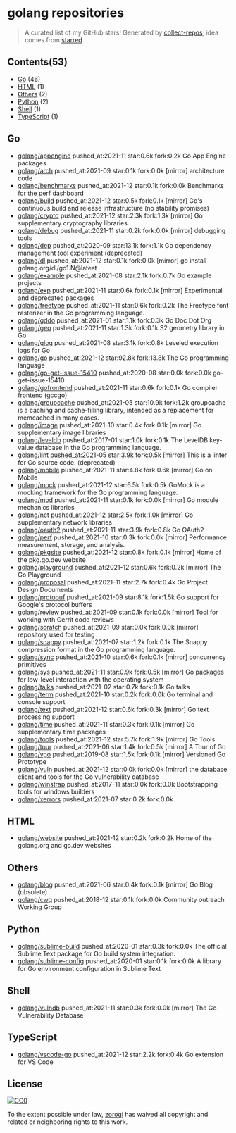 # golang repositories


> A curated list of my GitHub stars!  Generated by [collect-repos](https://github.com/zoroqi/collect-repos), idea comes from [starred](https://github.com/maguowei/starred)  


## Contents(53)

- [Go](#go) (46)
- [HTML](#html) (1)
- [Others](#others) (2)
- [Python](#python) (2)
- [Shell](#shell) (1)
- [TypeScript](#typescript) (1)

## Go

- [golang/appengine](https://github.com/golang/appengine) pushed_at:2021-11 star:0.6k fork:0.2k Go App Engine packages
- [golang/arch](https://github.com/golang/arch) pushed_at:2021-09 star:0.1k fork:0.0k [mirror] architecture code
- [golang/benchmarks](https://github.com/golang/benchmarks) pushed_at:2021-12 star:0.1k fork:0.0k Benchmarks for the perf dashboard
- [golang/build](https://github.com/golang/build) pushed_at:2021-12 star:0.5k fork:0.1k [mirror] Go's continuous build and release infrastructure (no stability promises)
- [golang/crypto](https://github.com/golang/crypto) pushed_at:2021-12 star:2.3k fork:1.3k [mirror] Go supplementary cryptography libraries
- [golang/debug](https://github.com/golang/debug) pushed_at:2021-11 star:0.2k fork:0.0k [mirror] debugging tools
- [golang/dep](https://github.com/golang/dep) pushed_at:2020-09 star:13.1k fork:1.1k Go dependency management tool experiment (deprecated)
- [golang/dl](https://github.com/golang/dl) pushed_at:2021-12 star:0.1k fork:0.0k [mirror] go install golang.org/dl/go1.N@latest
- [golang/example](https://github.com/golang/example) pushed_at:2021-08 star:2.1k fork:0.7k Go example projects
- [golang/exp](https://github.com/golang/exp) pushed_at:2021-11 star:0.6k fork:0.1k [mirror] Experimental and deprecated packages
- [golang/freetype](https://github.com/golang/freetype) pushed_at:2021-11 star:0.6k fork:0.2k The Freetype font rasterizer in the Go programming language.
- [golang/gddo](https://github.com/golang/gddo) pushed_at:2021-01 star:1.1k fork:0.3k Go Doc Dot Org
- [golang/geo](https://github.com/golang/geo) pushed_at:2021-11 star:1.3k fork:0.1k S2 geometry library in Go
- [golang/glog](https://github.com/golang/glog) pushed_at:2021-08 star:3.1k fork:0.8k Leveled execution logs for Go
- [golang/go](https://github.com/golang/go) pushed_at:2021-12 star:92.8k fork:13.8k The Go programming language
- [golang/go-get-issue-15410](https://github.com/golang/go-get-issue-15410) pushed_at:2020-08 star:0.0k fork:0.0k go-get-issue-15410
- [golang/gofrontend](https://github.com/golang/gofrontend) pushed_at:2021-11 star:0.6k fork:0.1k Go compiler frontend (gccgo)
- [golang/groupcache](https://github.com/golang/groupcache) pushed_at:2021-05 star:10.9k fork:1.2k groupcache is a caching and cache-filling library, intended as a replacement for memcached in many cases.
- [golang/image](https://github.com/golang/image) pushed_at:2021-10 star:0.4k fork:0.1k [mirror] Go supplementary image libraries
- [golang/leveldb](https://github.com/golang/leveldb) pushed_at:2017-01 star:1.0k fork:0.1k The LevelDB key-value database in the Go programming language.
- [golang/lint](https://github.com/golang/lint) pushed_at:2021-05 star:3.9k fork:0.5k [mirror] This is a linter for Go source code. (deprecated)
- [golang/mobile](https://github.com/golang/mobile) pushed_at:2021-11 star:4.8k fork:0.6k [mirror] Go on Mobile
- [golang/mock](https://github.com/golang/mock) pushed_at:2021-12 star:6.5k fork:0.5k GoMock is a mocking framework for the Go programming language.
- [golang/mod](https://github.com/golang/mod) pushed_at:2021-11 star:0.1k fork:0.0k [mirror] Go module mechanics libraries
- [golang/net](https://github.com/golang/net) pushed_at:2021-12 star:2.5k fork:1.0k [mirror] Go supplementary network libraries
- [golang/oauth2](https://github.com/golang/oauth2) pushed_at:2021-11 star:3.9k fork:0.8k Go OAuth2
- [golang/perf](https://github.com/golang/perf) pushed_at:2021-10 star:0.3k fork:0.0k [mirror] Performance measurement, storage, and analysis.
- [golang/pkgsite](https://github.com/golang/pkgsite) pushed_at:2021-12 star:0.8k fork:0.1k [mirror] Home of the pkg.go.dev website
- [golang/playground](https://github.com/golang/playground) pushed_at:2021-12 star:0.6k fork:0.2k [mirror] The Go Playground
- [golang/proposal](https://github.com/golang/proposal) pushed_at:2021-11 star:2.7k fork:0.4k Go Project Design Documents
- [golang/protobuf](https://github.com/golang/protobuf) pushed_at:2021-09 star:8.1k fork:1.5k Go support for Google's protocol buffers
- [golang/review](https://github.com/golang/review) pushed_at:2021-09 star:0.1k fork:0.0k [mirror] Tool for working with Gerrit code reviews
- [golang/scratch](https://github.com/golang/scratch) pushed_at:2021-09 star:0.0k fork:0.0k [mirror] repository used for testing
- [golang/snappy](https://github.com/golang/snappy) pushed_at:2021-07 star:1.2k fork:0.1k The Snappy compression format in the Go programming language.
- [golang/sync](https://github.com/golang/sync) pushed_at:2021-10 star:0.6k fork:0.1k [mirror] concurrency primitives
- [golang/sys](https://github.com/golang/sys) pushed_at:2021-11 star:0.9k fork:0.5k [mirror] Go packages for low-level interaction with the operating system
- [golang/talks](https://github.com/golang/talks) pushed_at:2021-02 star:0.7k fork:0.1k Go talks
- [golang/term](https://github.com/golang/term) pushed_at:2021-10 star:0.2k fork:0.0k Go terminal and console support
- [golang/text](https://github.com/golang/text) pushed_at:2021-12 star:0.6k fork:0.3k [mirror] Go text processing support
- [golang/time](https://github.com/golang/time) pushed_at:2021-11 star:0.3k fork:0.1k [mirror] Go supplementary time packages
- [golang/tools](https://github.com/golang/tools) pushed_at:2021-12 star:5.7k fork:1.9k [mirror] Go Tools
- [golang/tour](https://github.com/golang/tour) pushed_at:2021-06 star:1.4k fork:0.5k [mirror] A Tour of Go
- [golang/vgo](https://github.com/golang/vgo) pushed_at:2019-08 star:1.5k fork:0.1k [mirror] Versioned Go Prototype
- [golang/vuln](https://github.com/golang/vuln) pushed_at:2021-12 star:0.0k fork:0.0k [mirror] the database client and tools for the Go vulnerability database
- [golang/winstrap](https://github.com/golang/winstrap) pushed_at:2017-11 star:0.0k fork:0.0k Bootstrapping tools for windows builders
- [golang/xerrors](https://github.com/golang/xerrors) pushed_at:2021-07 star:0.2k fork:0.0k 

## HTML

- [golang/website](https://github.com/golang/website) pushed_at:2021-12 star:0.2k fork:0.2k Home of the golang.org and go.dev websites

## Others

- [golang/blog](https://github.com/golang/blog) pushed_at:2021-06 star:0.4k fork:0.1k [mirror] Go Blog (obsolete)
- [golang/cwg](https://github.com/golang/cwg) pushed_at:2018-12 star:0.1k fork:0.0k Community outreach Working Group

## Python

- [golang/sublime-build](https://github.com/golang/sublime-build) pushed_at:2020-01 star:0.3k fork:0.0k The official Sublime Text package for Go build system integration.
- [golang/sublime-config](https://github.com/golang/sublime-config) pushed_at:2020-01 star:0.1k fork:0.0k A library for Go environment configuration in Sublime Text

## Shell

- [golang/vulndb](https://github.com/golang/vulndb) pushed_at:2021-11 star:0.3k fork:0.0k [mirror] The Go Vulnerability Database

## TypeScript

- [golang/vscode-go](https://github.com/golang/vscode-go) pushed_at:2021-12 star:2.2k fork:0.4k Go extension for VS Code


## License

[![CC0](http://mirrors.creativecommons.org/presskit/buttons/88x31/svg/cc-zero.svg)](https://creativecommons.org/publicdomain/zero/1.0/)

To the extent possible under law, [zoroqi](https://github.com/zoroqi) has waived all copyright and related or neighboring rights to this work.
